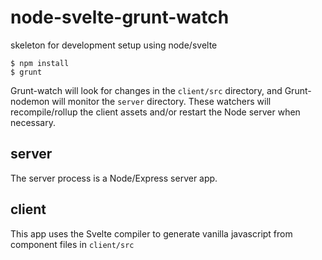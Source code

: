# node-svelte-grunt-watch


skeleton for development setup using node/svelte

```
$ npm install
$ grunt
```

Grunt-watch will look for changes in the `client/src` directory, and Grunt-nodemon will monitor the `server` directory. These watchers will recompile/rollup the client assets and/or restart the Node server when necessary.

## server

The server process is a Node/Express server app.

## client

This app uses the Svelte compiler to generate vanilla javascript from component files in `client/src`
